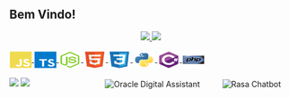 ## Bem Vindo!
<div align="center">
  <a href="https://github.com/rafaelinacioo">
  <img height="180em" src="https://github-readme-stats.vercel.app/api?username=rafaelinacioo&show_icons=true&theme=monokai&include_all_commits=true&count_private=true"/>
  <img height="180em" src="https://github-readme-stats.vercel.app/api/top-langs/?username=rafaelinacioo&layout=compact&langs_count=8&theme=monokai"/>
</div>
<div style="display: inline_block"><br>
  <img align="center" alt="Rafael-Js" height="30" width="40" src="https://raw.githubusercontent.com/devicons/devicon/master/icons/javascript/javascript-plain.svg">
  <img align="center" alt="Rafael-Ts" height="30" width="40" src="https://raw.githubusercontent.com/devicons/devicon/master/icons/typescript/typescript-plain.svg">
  <img align="center" alt="Rafael-Ts" height="30" width="40" src="https://raw.githubusercontent.com/devicons/devicon/master/icons/nodejs/nodejs-original.svg">
  <img align="center" alt="Rafael-HTML" height="30" width="40" src="https://raw.githubusercontent.com/devicons/devicon/master/icons/html5/html5-original.svg">
  <img align="center" alt="Rafael-CSS" height="30" width="40" src="https://raw.githubusercontent.com/devicons/devicon/master/icons/css3/css3-original.svg">
  <img align="center" alt="Rafael-Python" height="30" width="40" src="https://raw.githubusercontent.com/devicons/devicon/master/icons/python/python-original.svg">
  <img align="center" alt="Rafael-Csharp" height="30" width="40" src="https://raw.githubusercontent.com/devicons/devicon/master/icons/csharp/csharp-original.svg">
<img align="center" alt="Rafael-Js" height="30" width="40" src="https://raw.githubusercontent.com/devicons/devicon/master/icons/php/php-original.svg">
</div>
  <img align="right" alt="Rasa Chatbot" height="100" style="border-radius:px; margin: 20px " src="https://drcarmenmartinez.com/wp-content/uploads/2018/08/rasa_logo_horizontal_purple-1.png">
    <img align="right" alt="Oracle Digital Assistant" height="150" style="border-radius:px; margin: 20px " src="https://pbs.twimg.com/media/EEi1RgiU0AAChDI.png">
<br>
<div> 
  <a href="https://www.linkedin.com/in/rafaelinacioo" target="_blank"><img src="https://img.shields.io/badge/-LinkedIn-%230077B5?style=for-the-badge&logo=linkedin&logoColor=white" target="_blank"></a> 
  <a href = "mailto:rafaelinacio1992@gmail.com"><img src="https://img.shields.io/badge/-Gmail-%23333?style=for-the-badge&logo=gmail&logoColor=white" target="_blank"></a>
 
 
</div>
